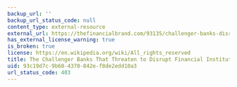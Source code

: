 ```yaml
---
backup_url: ''
backup_url_status_code: null
content_type: external-resource
external_url: https://thefinancialbrand.com/93135/challenger-banks-disrupt-financial-institutions-big-tech-fintech/
has_external_license_warning: true
is_broken: true
license: https://en.wikipedia.org/wiki/All_rights_reserved
title: The Challenger Banks That Threaten to Disrupt Financial Institutions
uid: 93c19d7c-9b68-4370-842e-f8de2edd10a3
url_status_code: 403
---
```

